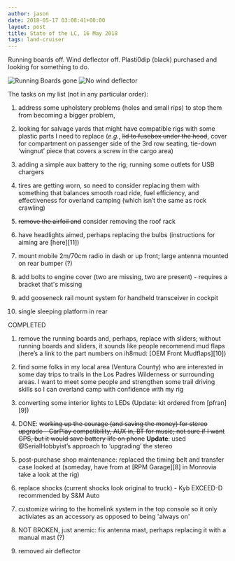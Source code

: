 ```yaml
---
author: jason
date: 2018-05-17 03:08:41+00:00
layout: post
title: State of the LC, 16 May 2018
tags: land-cruiser
---
```


Running boards off. Wind deflector off. Plasti0dip (black) purchased and looking for something to do.

![Running Boards gone](http://www.thecoldfish.com/wp-content/uploads/2018/05/IMG_6814-sm.png) ![No wind deflector](http://www.thecoldfish.com/wp-content/uploads/2018/05/IMG_6815-sm.png)

The tasks on my list (not in any particular order):

  1. address some upholstery problems (holes and small rips) to stop them from becoming a bigger problem,

  2. looking for salvage yards that might have compatible rigs with some plastic parts I need to replace (_e.g._, <strike>lid to fusebox under the hood</strike>, cover for compartment on passenger side of the 3rd row seating, tie-down ‘wingnut’ piece that covers a screw in the cargo area)

  3. adding a simple aux battery to the rig; running some outlets for USB chargers

  4. tires are getting worn, so need to consider replacing them with something that balances smooth road ride, fuel efficiency, and effectiveness for overland camping (which isn’t the same as rock crawling)

  5. <strike> remove the airfoil and</strike> consider removing the roof rack

  6. have headlights aimed, perhaps replacing the bulbs (instructions for aiming are [here][11])

  7. mount mobile 2m/70cm radio in dash or up front; large antenna mounted on rear bumper (?)

  8. add bolts to engine cover (two are missing, two are present) - requires a bracket that's missing

  9. add gooseneck rail mount system for handheld transceiver in cockpit

  10. single sleeping platform in rear

COMPLETED

  1. remove the running boards and, perhaps, replace with sliders; without running boards and sliders, it sounds like people recommend mud flaps (here’s a link to the part numbers on ih8mud: [OEM Front Mudflaps][10])

  2. find some folks in my local area (Ventura County) who are interested in some day trips to trails in the Los Padres Wilderness or surrounding areas. I want to meet some people and strengthen some trail driving skills so I can overland camp with confidence with my rig

  3. converting some interior lights to LEDs (Update: kit ordered from [pfran][9])

  4. DONE: <strike>working up the courage (and saving the money) for stereo upgrade - CarPlay compatibility, AUX in, BT for music; not sure if I want GPS, but it would save battery life on phone</strike> **Update**: used @SerialHobbyist’s approach to ‘upgrading’ the stereo

  5. post-purchase shop maintenance: replaced the timing belt and transfer case looked at (someday, have from at [RPM Garage][8] in Monrovia take a look at the rig)

  6. replace shocks (current shocks look original to truck) - Kyb EXCEED-D recommended by S&M Auto

  7. customize wiring to the homelink system in the top console so it only activiates as an accessory as opposed to being 'always on'

  8. NOT BROKEN, just anemic: fix antenna mast, perhaps replacing it with a manual mast (?)

  9. removed air deflector


